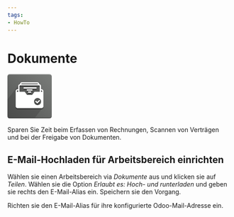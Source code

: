 ```yaml
---
tags:
- HowTo
---
```

# Dokumente
![icon_odoo_document_inbox](assets/icon_odoo_document_inbox.png)

Sparen Sie Zeit beim Erfassen von Rechnungen, Scannen von Verträgen und bei der Freigabe von Dokumenten.

## E-Mail-Hochladen für Arbeitsbereich einrichten

Wählen sie einen Arbeitsbereich via *Dokumente* aus und klicken sie auf *Teilen*. Wählen sie die Option *Erlaubt es: Hoch- und runterladen* und geben sie rechts den E-Mail-Alias ein. Speichern sie den Vorgang.

Richten sie den E-Mail-Alias für ihre konfigurierte Odoo-Mail-Adresse ein.